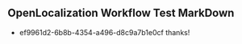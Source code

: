 ## OpenLocalization Workflow Test MarkDown
* ef9961d2-6b8b-4354-a496-d8c9a7b1e0cf thanks!

<!--HONumber=Jul16_HO3-->


